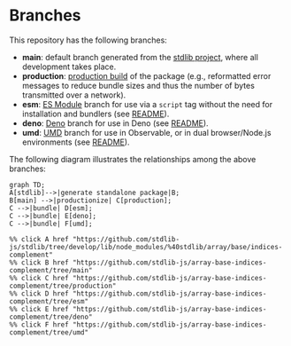 <!--

@license Apache-2.0

Copyright (c) 2022 The Stdlib Authors.

Licensed under the Apache License, Version 2.0 (the "License");
you may not use this file except in compliance with the License.
You may obtain a copy of the License at

    http://www.apache.org/licenses/LICENSE-2.0

Unless required by applicable law or agreed to in writing, software
distributed under the License is distributed on an "AS IS" BASIS,
WITHOUT WARRANTIES OR CONDITIONS OF ANY KIND, either express or implied.
See the License for the specific language governing permissions and
limitations under the License.

-->

# Branches

This repository has the following branches:

-   **main**: default branch generated from the [stdlib project][stdlib-url], where all development takes place.
-   **production**: [production build][production-url] of the package (e.g., reformatted error messages to reduce bundle sizes and thus the number of bytes transmitted over a network).
-   **esm**: [ES Module][esm-url] branch for use via a `script` tag without the need for installation and bundlers (see [README][esm-readme]).
-   **deno**: [Deno][deno-url] branch for use in Deno (see [README][deno-readme]).
-   **umd**: [UMD][umd-url] branch for use in Observable, or in dual browser/Node.js environments (see [README][umd-readme]).

The following diagram illustrates the relationships among the above branches:

```mermaid
graph TD;
A[stdlib]-->|generate standalone package|B;
B[main] -->|productionize| C[production];
C -->|bundle| D[esm];
C -->|bundle| E[deno];
C -->|bundle| F[umd];

%% click A href "https://github.com/stdlib-js/stdlib/tree/develop/lib/node_modules/%40stdlib/array/base/indices-complement"
%% click B href "https://github.com/stdlib-js/array-base-indices-complement/tree/main"
%% click C href "https://github.com/stdlib-js/array-base-indices-complement/tree/production"
%% click D href "https://github.com/stdlib-js/array-base-indices-complement/tree/esm"
%% click E href "https://github.com/stdlib-js/array-base-indices-complement/tree/deno"
%% click F href "https://github.com/stdlib-js/array-base-indices-complement/tree/umd"
```

[stdlib-url]: https://github.com/stdlib-js/stdlib/tree/develop/lib/node_modules/%40stdlib/array/base/indices-complement
[production-url]: https://github.com/stdlib-js/array-base-indices-complement/tree/production
[deno-url]: https://github.com/stdlib-js/array-base-indices-complement/tree/deno
[deno-readme]: https://github.com/stdlib-js/array-base-indices-complement/blob/deno/README.md
[umd-url]: https://github.com/stdlib-js/array-base-indices-complement/tree/umd
[umd-readme]: https://github.com/stdlib-js/array-base-indices-complement/blob/umd/README.md
[esm-url]: https://github.com/stdlib-js/array-base-indices-complement/tree/esm
[esm-readme]: https://github.com/stdlib-js/array-base-indices-complement/blob/esm/README.md